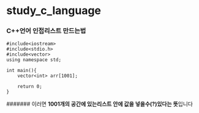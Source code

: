 # study_c_language

### C++언어 인접리스트 만드는법
```
#include<iostream>
#include<stdio.h>
#include<vector>
using namespace std;

int main(){
	vector<int> arr[1001];
	
	return 0;
}
```
####### 이러면 **1001개의 공간에 있는리스트 안에 값을 넣을수(?)있다는 뜻**입니다
